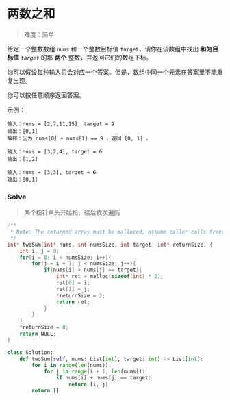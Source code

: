 # 两数之和

>   难度：简单

给定一个整数数组 `nums` 和一个整数目标值 `target`，请你在该数组中找出 **和为目标值** *`target`* 的那 **两个** 整数，并返回它们的数组下标。

你可以假设每种输入只会对应一个答案。但是，数组中同一个元素在答案里不能重复出现。

你可以按任意顺序返回答案。

示例：

```
输入：nums = [2,7,11,15], target = 9
输出：[0,1]
解释：因为 nums[0] + nums[1] == 9 ，返回 [0, 1] 。

输入：nums = [3,2,4], target = 6
输出：[1,2]

输入：nums = [3,3], target = 6
输出：[0,1]
```

### Solve

>   两个指针从头开始指，往后依次遍历

```C
/**
 * Note: The returned array must be malloced, assume caller calls free().
 */
int* twoSum(int* nums, int numsSize, int target, int* returnSize) {
    int i, j = 0;
    for(i = 0; i < numsSize; i++){
        for(j = i + 1; j < numsSize; j++){
            if(nums[i] + nums[j] == target){
                int* ret = malloc(sizeof(int) * 2);
                ret[0] = i;
                ret[1] = j;
                *returnSize = 2;
                return ret;
            }
        }
    }
    *returnSize = 0;
    return NULL;
}
```

```python
class Solution:
    def twoSum(self, nums: List[int], target: int) -> List[int]:
        for i in range(len(nums)):
            for j in range(i + 1, len(nums)):
                if nums[i] + nums[j] == target:
                    return [i, j]
        return []
```

